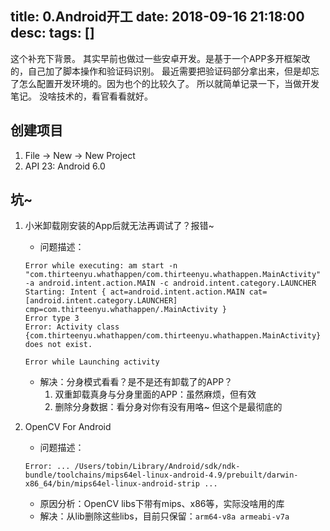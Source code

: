 title: 0.Android开工
date: 2018-09-16 21:18:00
desc: 
tags: [] 
---

这个补充下背景。
其实早前也做过一些安卓开发。是基于一个APP多开框架改的，自己加了脚本操作和验证码识别。
最近需要把验证码部分拿出来，但是却忘了怎么配置开发环境的。因为也个的比较久了。
所以就简单记录一下，当做开发笔记。
没啥技术的，看官看看就好。

## 创建项目
1. File -> New -> New Project
2. API 23: Android 6.0

<!-- more -->

## 坑~
1. 小米卸载刚安装的App后就无法再调试了？报错~
    * 问题描述： 
    ```
    Error while executing: am start -n "com.thirteenyu.whathappen/com.thirteenyu.whathappen.MainActivity" -a android.intent.action.MAIN -c android.intent.category.LAUNCHER
    Starting: Intent { act=android.intent.action.MAIN cat=[android.intent.category.LAUNCHER] cmp=com.thirteenyu.whathappen/.MainActivity }
    Error type 3
    Error: Activity class {com.thirteenyu.whathappen/com.thirteenyu.whathappen.MainActivity} does not exist.
    
    Error while Launching activity
    ```

    * 解决：分身模式看看？是不是还有卸载了的APP？
        1. 双重卸载真身与分身里面的APP：虽然麻烦，但有效
        2. 删除分身数据：看分身对你有没有用咯~ 但这个是最彻底的
        
2. OpenCV For Android
    * 问题描述：
    ```
    Error: ... /Users/tobin/Library/Android/sdk/ndk-bundle/toolchains/mips64el-linux-android-4.9/prebuilt/darwin-x86_64/bin/mips64el-linux-android-strip ...
    ```
    * 原因分析：OpenCV libs下带有mips、x86等，实际没啥用的库
    * 解决：从lib删除这些libs，目前只保留：`arm64-v8a armeabi-v7a`

